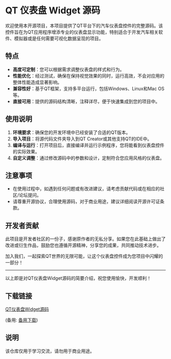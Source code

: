 # QT 仪表盘 Widget 源码

欢迎使用本开源项目，本项目提供了QT平台下的汽车仪表盘控件的完整源码。该控件旨在为QT应用程序增添专业的仪表盘显示功能，特别适合于开发汽车相关软件、模拟器或是任何需要可视化数据呈现的项目。

## 特点

- **高度可定制**：您可以根据需求调整仪表盘的样式和行为。
- **性能优化**：经过测试，确保在保持视觉效果的同时，运行高效，不会对应用的整体性能造成显著影响。
- **兼容性好**：基于QT框架，支持多平台运行，包括Windows、Linux和Mac OS等。
- **直接可用**：提供的源码结构清晰，注释详尽，便于快速集成到您的项目中。

## 使用说明

1. **环境要求**：确保您的开发环境中已经安装了合适的QT版本。
2. **导入项目**：将源代码文件夹导入到QT Creator或其他支持QT的IDE中。
3. **编译与运行**：打开项目后，直接编译并运行示例程序，您将能看到仪表盘控件的实际效果。
4. **自定义调整**：通过修改源码中的参数和设计，定制符合您应用风格的仪表盘。

## 注意事项

- 在使用过程中，如遇到任何问题或有改进建议，请考虑贡献代码或在相应的社区/论坛提问。
- 请尊重开源协议，合理使用源码，对于商业用途，建议详细阅读开源许可证条款。

## 开发者贡献

此项目是开发者社区的一份子，感谢原作者的无私分享。如果您在此基础上做出了改进或衍生作品，鼓励您也遵循开源精神，分享您的成果，共同推动技术进步。

加入我们，一起探索QT世界的无限可能，让这个仪表盘控件成为您项目中闪耀的一部分！

---

以上即是对QT仪表盘Widget源码的简要介绍，祝您使用愉快，开发顺利！

## 下载链接
[QT仪表盘Widget源码](https://pan.quark.cn/s/344d49e79bf8) 

(备用: [备用下载](https://pan.baidu.com/s/1PSXTd-a_Ml-cQ-t3H7cg8g?pwd=es4l))

## 说明

该仓库仅用于学习交流，请勿用于商业用途。

